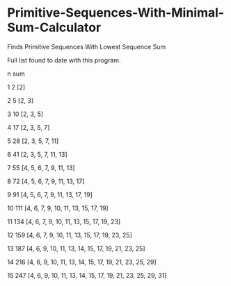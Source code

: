 # Primitive-Sequences-With-Minimal-Sum-Calculator
Finds Primitive Sequences  With Lowest Sequence Sum

Full list found to date with this program.

 n sum

 1   2 [2]

 2   5 [2, 3]

 3  10 [2, 3, 5]

 4  17 [2, 3, 5, 7]

 5  28 [2, 3, 5, 7, 11]

 6  41 [2, 3, 5, 7, 11, 13]
 
 7  55 [4, 5, 6, 7, 9, 11, 13]
 
 8  72 [4, 5, 6, 7, 9, 11, 13, 17]
 
 9  91 [4, 5, 6, 7, 9, 11, 13, 17, 19]
 
10 111 [4, 6, 7, 9, 10, 11, 13, 15, 17, 19]
 
11 134 [4, 6, 7, 9, 10, 11, 13, 15, 17, 19, 23]
 
12 159 [4, 6, 7, 9, 10, 11, 13, 15, 17, 19, 23, 25]
 
13 187 [4, 6, 9, 10, 11, 13, 14, 15, 17, 19, 21, 23, 25]
 
14 216 [4, 6, 9, 10, 11, 13, 14, 15, 17, 19, 21, 23, 25, 29]
 
15 247 [4, 6, 9, 10, 11, 13, 14, 15, 17, 19, 21, 23, 25, 29, 31]
